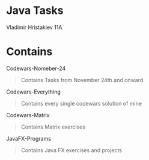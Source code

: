# Java Tasks
Vladimir Hristakiev 11A

# Contains
Codewars-Nomeber-24

>Contains Tasks from November 24th and onward

Codewars-Everything

>Contains every single codewars solution of mine

Codewars-Matrix

>Contains Matrix exercises 

JavaFX-Programs

>Contains Java FX exercises and projects

